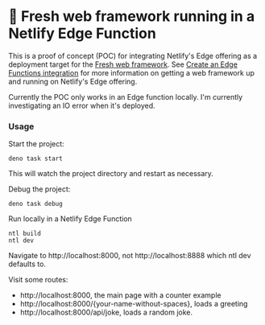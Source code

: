 # 🍋 Fresh web framework running in a Netlify Edge Function

This is a proof of concept (POC) for integrating Netlify's Edge offering as a deployment target for the [Fresh web framework](https://fresh.deno.dev/). See [Create an Edge Functions integration](https://docs.netlify.com/netlify-labs/experimental-features/edge-functions/create-integration/) for more information on getting a web framework up and running on Netlify's Edge offering.

Currently the POC only works in an Edge function locally. I'm currently investigating an IO error when it's deployed.

### Usage

Start the project:

```
deno task start
```

This will watch the project directory and restart as necessary.

Debug the project:

```
deno task debug
```

Run locally in a Netlify Edge Function

```
ntl build
ntl dev
```

Navigate to http://localhost:8000, not http://localhost:8888 which ntl dev defaults to.

Visit some routes:

- http://localhost:8000, the main page with a counter example
- http://localhost:8000/{your-name-without-spaces}, loads a greeting
- http://localhost:8000/api/joke, loads a random joke.
